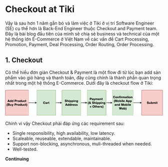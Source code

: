 # Checkout at Tiki

Vậy là sau hơn 1 năm gắn bó và làm việc ở Tiki ở vị trí Software Engineer (SE) cụ thể hơn là Back-End Engineer thuộc Checkout and Payment team. Đây là bài blog đầu tiên của mình sẽ chia sẻ business và technical của một hệ thống lớn E-Commerce ở Việt Nam về các vấn đề Cart Processing, Promotion, Payment, Deal Processing, Order Routing, Order Processing.

## 1. Checkout

 Có thể hiểu đơn giản Checkout & Payment là một flow đi từ lúc bạn add sản phẩm vào giỏ hàng và thanh toán, đây cũng chính là thành phần quan trọng nhất trong một hệ thống E-Commerce. Dưới đây là checkout flow ở Tiki:
 
 ![Checkout Flow Detail at Tiki](../img/checkout_flow_at_tiki.png)
 
 Chính vì vậy Checkout phải đáp ứng các requirement sau:
  * Single responsibility, high availability, low latency.
  * Scaleable, reuseable, extendable, maintainable.
  * Support non-blocking, asynchronous, muli-threaded when needed.
  * Well-tested.

**Continuing**


<!--#### Cart Processing

Cart Processing là một component cực kỳ phức tạp bao gồm: insert/update/delete sản phẩm, tính toán và apply promotion.

##### Cart Info

Các bạn có bao giờ bạn add sản phẩm vào giỏ hàng và rất lâu sau đó 1 ngày hoặc có thể 1 tháng bạn vào lại giỏ hàng mà vẫn nhìn thấy sản phẩm trong giỏ hàng vẫn còn y nguyên? Có hai cách là lưu giỏ hàng xuống một RDBMS hoặc NoSQL và ở Tiki đã và đang dùng hai cách trên.

RDBMS: Tiki đã từng dùng MySQL để lưu cart info (product, shipping address, payment info) nhưng do số lượng write và read quá cao khi customer request get cart info hệ thống sẽ tính toán lại và update lại vào DB điều đó làm cho hệ thống không thể scaleable.

NoSQL: Tiki hiện tại đang dùng MongoDB để lưu info của cart. Vì sao Tiki lại dùng MongoDB để lưu thì mình nói trong một bài viết khác.

##### Promotion

Promotion ở Tiki rất là complex vì không chỉ đơn giản là apply coupon xong nhận được discount mà có thể nhập coupon vừa được discount vừa được free gift, hoặc sản phẩm đó được tặng gift nào.

Khi user request get cart info, hệ thống sẽ lấy ra những rule nào đang active đang chạy (Redis or MySQL) và chạy qua một bộ validator để validate cart của customer có đủ điều kiện để apply những promotion không có coupon hay không.


#### Payment

Có thể nói đây chính là phần quan trọng của Checkout & Payment vì liên quan đến tiền bạc, mà đã dính đến tiền bạc thì có rất nhiều vấn đề xảy ra nếu như hệ thống xử lý không tốt. Vì thế phải đáp ứng đủ các yêu cầu sau:
 * Extendable
 * Consistency

<!-- Bạn muốn mua một hay nhiều sản phẩm cùng lúc? Việc của bạn là cần add sản phẩm đó vào cart để mua hàng, nhưng bạn lại không muốn mua ngay lúc đó mà vài ngày sau bạn quay lại mua các sản phẩm đó mà lúc trước bạn đã add vào cart. Nhưng thật không may các sản phẩm mà bạn đã add trước đó đều đã mất. Để giải quyết vần đề trên thì có các solution sau:

Dùng DBMS: Lúc trước ở Tiki bọn mình dùng MySQL để save những gì trong cart của bạn (product, shipping address, selected payment) nhưng bọn mình gặp phải cấn vấn đề khi số lượng CCU quá cao như những lúc chạy deal, event quá hot dẫn đến việc write (add, update,remove product ở cart) vào master db quá cao (ở Tiki bọn mình dùng master - slave) và do một phần code trước đó đều select lại cart từ con master dẫn đến con master chịu tải không nỗi.

Dùng MongoDB: Đây là solution hiện tại bọn mình vẫn đang dùng đến hiện tại, tại sao bọn mình lại chọn MongoDB mà không phải Redis, Memcached hay một thứ gì đó persist on disk. -->
